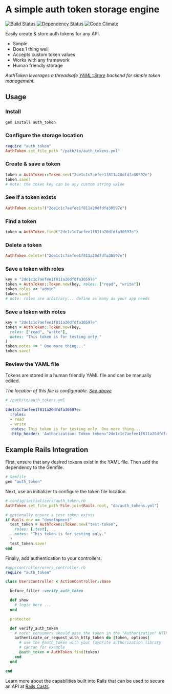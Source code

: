 # A simple auth token storage engine

[![Build Status](https://travis-ci.org/hopsoft/auth_token.png?branch=master)](https://travis-ci.org/hopsoft/auth_token)
[![Dependency Status](https://gemnasium.com/hopsoft/auth_token.png)](https://gemnasium.com/hopsoft/auth_token)
[![Code Climate](https://codeclimate.com/github/hopsoft/auth_token.png)](https://codeclimate.com/github/hopsoft/auth_token)

Easily create & store auth tokens for any API.

* Simple
* Does 1 thing well
* Accepts custom token values
* Works with any framework
* Human friendly storage

*AuthToken leverages a threadsafe [YAML::Store](http://ruby-doc.org/stdlib-2.1.0/libdoc/yaml/rdoc/YAML/Store.html)
backend for simple token management.*

## Usage

### Install

```sh
gem install auth_token
```

### Configure the storage location

```ruby
require "auth_token"
AuthToken.set_file_path "/path/to/auth_tokens.yml"
```

### Create & save a token

```ruby
token = AuthToken::Token.new("2de1c1c7aefee1f811a20dfdfa30597e")
token.save!
# note: the token key can be any custom string value
```

### See if a token exists

```ruby
AuthToken.exists?("2de1c1c7aefee1f811a20dfdfa30597e")
```

### Find a token

```ruby
token = AuthToken.find("2de1c1c7aefee1f811a20dfdfa30597e")
```

### Delete a token

```ruby
AuthToken.delete!("2de1c1c7aefee1f811a20dfdfa30597e")
```

### Save a token with roles

```ruby
key = "2de1c1c7aefee1f811a20dfdfa30597e"
token = AuthToken::Token.new(key, roles: ["read", "write"])
token.roles << "admin"
token.save!
# note: roles are arbitrary... define as many as your app needs
```

### Save a token with notes

```ruby
key = "2de1c1c7aefee1f811a20dfdfa30597e"
token = AuthToken::Token.new(key,
  roles: ["read", "write"],
  notes: "This token is for testing only."
)
token.notes += " One more thing..."
token.save!
```

### Review the YAML file

Tokens are stored in a human friendly YAML file and can be manually edited.

*The location of this file is configurable. [See above](#configure-the-storage-location)*

```yaml
# /path/to/auth_tokens.yml
---
2de1c1c7aefee1f811a20dfdfa30597e:
  :roles:
  - read
  - write
  :notes: This token is for testing only. One more thing...
  :http_header: 'Authorization: Token token="2de1c1c7aefee1f811a20dfdfa30597e"'
```

## Example Rails Integration

First, ensure that any desired tokens exist in the YAML file.
Then add the dependency to the Gemfile.

```ruby
# Gemfile
gem "auth_token"
```

Next, use an initializer to configure the token file location.

```ruby
# config/initializers/auth_token.rb
AuthToken.set_file_path File.join(Rails.root, "db/auth_tokens.yml")

# optionally ensure a test token exists
if Rails.env == "development"
  test_token = AuthToken::Token.new("test-token",
    roles: [:test],
    notes: "This token is for testing only."
  )
  test_token.save!
end
```

Finally, add authentication to your controllers.

```ruby
#app/controller/users_controller.rb
require "auth_token"

class UsersController < ActionController::Base

  before_filter :verify_auth_token

  def show
    # logic here ...
  end

  protected

  def verify_auth_token
    # note: consumers should pass the token in the "Authorization" HTTP header
    authenticate_or_request_with_http_token do |token, options|
      # use the @auth_token with your favorite authorization library
      # cancan for example
      @auth_token = AuthToken.find(token)
    end
  end

end
```

Learn more about the capabilities built into Rails that can be used to secure an API at
[Rails Casts](http://railscasts.com/episodes/352-securing-an-api?view=asciicast).

